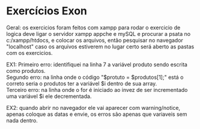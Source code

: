 # Exercícios Exon


Geral: os exercicios foram feitos com xampp para rodar o exercicio de logica deve ligar o servidor xampp appche e mySQL e procurar a psata no c:/xampp/htdocs, e colocar os arquivos, então pesquisar no navegador "localhost" caso os arquivos estiverem no lugar certo será aberto as pastas com os exercicios.

EX1: 
Primeiro erro: identifiquei na linha 7 a variável produto sendo escrita como produtos. <br>
Segundo erro: na linha onde o código "$protuto = $produtos[1];" está o correto seria o produtos ter a variável $i dentro de sua array.<br>
Terceiro erro: na linha onde o for é iniciado ao invez de ser incrementado uma variável $i ele decrementada.

EX2: quando abrir no navegador ele vai aparecer com warning/notice, apenas coloque as datas e envie, os erros são apenas que variaveis sem nada dentro.

